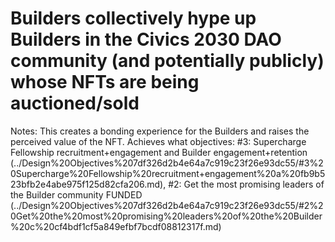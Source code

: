 # Builders collectively hype up Builders in the Civics 2030 DAO community (and potentially publicly) whose NFTs are being auctioned/sold

Notes: This creates a bonding experience for the Builders and raises the perceived value of the NFT.
Achieves what objectives: #3: Supercharge Fellowship recruitment+engagement and Builder engagement+retention (../Design%20Objectives%207df326d2b4e64a7c919c23f26e93dc55/#3%20Supercharge%20Fellowship%20recruitment+engagement%20a%20fb9b523bfb2e4abe975f125d82cfa206.md), #2: Get the most promising leaders of the Builder community FUNDED (../Design%20Objectives%207df326d2b4e64a7c919c23f26e93dc55/#2%20Get%20the%20most%20promising%20leaders%20of%20the%20Builder%20c%20cf4bdf1cf5a849efbf7bcdf08812317f.md)